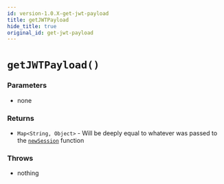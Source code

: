 ```yaml
---
id: version-1.0.X-get-jwt-payload
title: getJWTPayload
hide_title: true
original_id: get-jwt-payload
---
```


# `getJWTPayload()`

### Parameters
- none

### Returns
- `Map<String, Object>` - Will be deeply equal to whatever was passed to the [`newSession`](../new-session) function

### Throws
- nothing